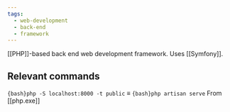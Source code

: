 ```yaml
---
tags:
  - web-development
  - back-end
  - framework
---
```

[[PHP]]-based back end web development framework.
Uses [[Symfony]].

## Relevant commands

`{bash}php -S localhost:8000 -t public` ${ \equiv }$ `{bash}php artisan serve`
From [[php.exe]]